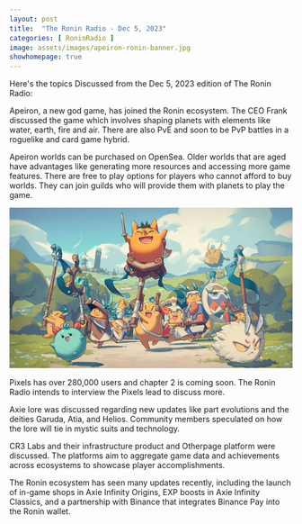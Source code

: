 ```yaml
---
layout: post
title:  "The Ronin Radio - Dec 5, 2023"
categories: [ RoninRadio ]
image: assets/images/apeiron-ronin-banner.jpg
showhomepage: true
---
```


Here's the topics Discussed from the Dec 5, 2023 edition of The Ronin Radio:

Apeiron, a new god game, has joined the Ronin ecosystem. The CEO Frank discussed the game which involves shaping planets with elements like water, earth, fire and air. There are also PvE and soon to be PvP battles in a roguelike and card game hybrid.

Apeiron worlds can be purchased on OpenSea. Older worlds that are aged have advantages like generating more resources and accessing more game features.  There are free to play options for players who cannot afford to buy worlds. They can join guilds who will provide them with planets to play the game.

![apeiron-x-ronin](/assets/images/apeiron-ronin.png 'Apeiron X Ronin')

Pixels has over 280,000 users and chapter 2 is coming soon. The Ronin Radio intends to interview the Pixels lead to discuss more. 

Axie lore was discussed regarding new updates like part evolutions and the deities Garuda, Atia, and Helios. Community members speculated on how the lore will tie in mystic suits and technology.

CR3 Labs and their infrastructure product and Otherpage platform were discussed. The platforms aim to aggregate game data and achievements across ecosystems to showcase player accomplishments.

The Ronin ecosystem has seen many updates recently, including the launch of in-game shops in Axie Infinity Origins, EXP boosts in Axie Infinity Classics, and a partnership with Binance that integrates Binance Pay into the Ronin wallet.